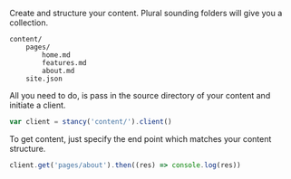 Create and structure your content. Plural sounding folders will give you a collection.

```
content/
	pages/
		home.md 
		features.md
		about.md
	site.json
```

All you need to do, is pass in the source directory of your content and initiate a client.

```js
var client = stancy('content/').client()
```

To get content, just specify the end point which matches your content structure.

```js
client.get('pages/about').then((res) => console.log(res))
```